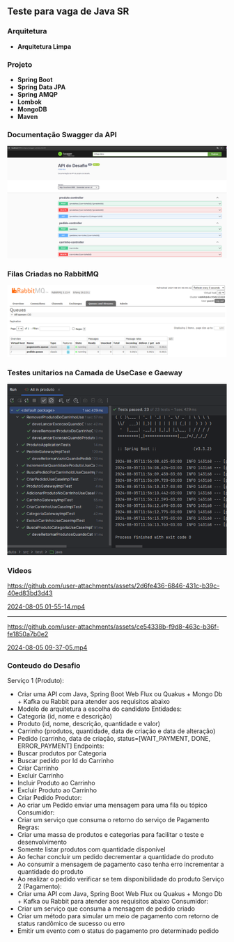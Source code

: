 ## Teste para vaga de Java SR

### Arquitetura 
- **Arquitetura Limpa**

### Projeto
- **Spring Boot**
- **Spring Data JPA**
- **Spring AMQP**
- **Lombok**
- **MongoDB**
- **Maven**

### Documentação Swagger da API
![swagger.png](src%2Fmain%2Fresources%2Fimg%2Fswagger.png)

### Filas Criadas no RabbitMQ 
![RabbitMQ.png](src%2Fmain%2Fresources%2Fimg%2FRabbitMQ.png)

### Testes unitarios na Camada de UseCase e Gaeway
![testes unitarios.png](src%2Fmain%2Fresources%2Fimg%2Ftestes%20unitarios.png)

### Videos


https://github.com/user-attachments/assets/2d6fe436-6846-431c-b39c-40ed83bd3d43


[2024-08-05 01-55-14.mp4](src%2Fmain%2Fresources%2Fmovie%2F2024-08-05%2001-55-14.mp4)

---


https://github.com/user-attachments/assets/ce54338b-f9d8-463c-b36f-fe1850a7b0e2


[2024-08-05 09-37-05.mp4](src%2Fmain%2Fresources%2Fmovie%2F2024-08-05%2009-37-05.mp4)


### Conteudo do Desafio 

Serviço 1 (Produto):
- Criar uma API com Java, Spring Boot Web Flux ou Quakus + Mongo Db + Kafka ou
Rabbit para atender aos requisitos abaixo
- Modelo de arquitetura a escolha do candidato
Entidades:
- Categoria (id, nome e descrição)
- Produto (id, nome, descrição, quantidade e valor)
- Carrinho (produtos, quantidade, data de criação e data de alteração)
- Pedido (carrinho, data de criação, status=[WAIT_PAYMENT, DONE,
ERROR_PAYMENT]
Endpoints:
- Buscar produtos por Categoria
- Buscar pedido por Id do Carrinho
- Criar Carrinho
- Excluir Carrinho
- Incluir Produto ao Carrinho
- Excluir Produto ao Carrinho
- Criar Pedido
Produtor:
- Ao criar um Pedido enviar uma mensagem para uma fila ou tópico
Consumidor:
- Criar um serviço que consuma o retorno do serviço de Pagamento
Regras:
- Criar uma massa de produtos e categorias para facilitar o teste e desenvolvimento
- Somente listar produtos com quantidade disponível
- Ao fechar concluir um pedido decrementar a quantidade do produto
- Ao consumir a mensagem de pagamento caso tenha erro incrementar a quantidade
do produto
- Ao realizar o pedido verificar se tem disponibilidade do produto
Serviço 2 (Pagamento):
- Criar uma API com Java, Spring Boot Web Flux ou Quakus + Mongo Db + Kafka ou
Rabbit para atender aos requisitos abaixo
Consumidor:
- Criar um serviço que consuma a mensagem de pedido criado
- Criar um método para simular um meio de pagamento com retorno de status
randômico de sucesso ou erro
- Emitir um evento com o status do pagamento pro determinado pedido
